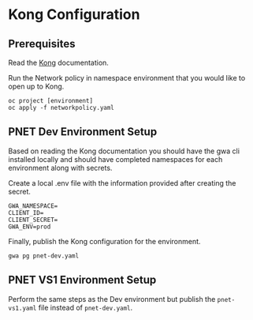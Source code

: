 # Kong Configuration

## Prerequisites

Read the [Kong](https://bcgov.github.io/aps-infra-platform/guides/owner-journey/) documentation.

Run the Network policy in namespace environment that you would like to open up to Kong.

```console
oc project [environment]
oc apply -f networkpolicy.yaml
```

## PNET Dev Environment Setup

Based on reading the Kong documentation you should have the gwa cli installed locally and should have completed namespaces for each environment along with secrets.

Create a local .env file with the information provided after creating the secret.

```console
GWA_NAMESPACE=
CLIENT_ID=
CLIENT_SECRET=
GWA_ENV=prod
```

Finally, publish the Kong configuration for the environment.

```console
gwa pg pnet-dev.yaml
```

## PNET VS1 Environment Setup

Perform the same steps as the Dev environment but publish the `pnet-vs1.yaml` file instead of `pnet-dev.yaml`.
